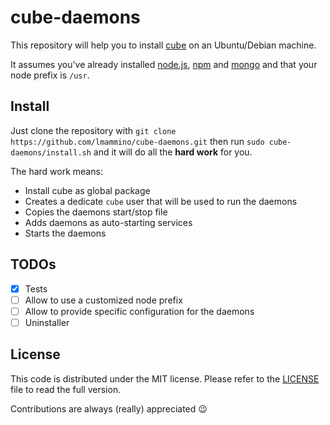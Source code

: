 cube-daemons
============

This repository will help you to install [cube](https://github.com/square/cube) on an Ubuntu/Debian machine.

It assumes you've already installed [node.js](http://nodejs.org/), [npm](https://www.npmjs.org/) and [mongo](https://www.mongodb.org/) and that your node prefix is `/usr`.


## Install

Just clone the repository with `git clone https://github.com/lmammino/cube-daemons.git` then run `sudo cube-daemons/install.sh` and it will do all the **hard work** for you.

The hard work means:

 - Install cube as global package
 - Creates a dedicate `cube` user that will be used to run the daemons
 - Copies the daemons start/stop file
 - Adds daemons as auto-starting services
 - Starts the daemons


## TODOs

 - [X] Tests
 - [ ] Allow to use a customized node prefix
 - [ ] Allow to provide specific configuration for the daemons
 - [ ] Uninstaller

## License

This code is distributed under the MIT license. Please refer to the [LICENSE](/LICENSE) file to read the full version.

Contributions are always (really) appreciated :wink: